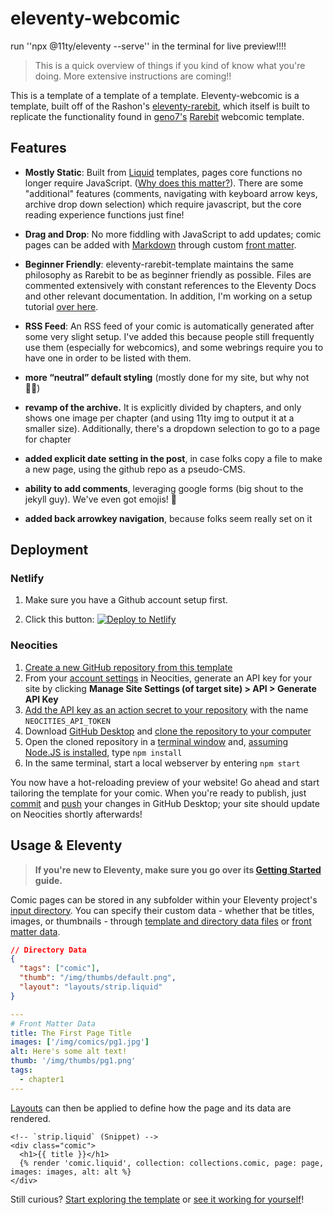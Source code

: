 # eleventy-webcomic

run ''npx @11ty/eleventy --serve'' in the terminal for live preview!!!!

> This is a quick overview of things if you kind of know what you're doing. More extensive instructions are coming!!

This is a template of a template of a template. Eleventy-webcomic is a template, built off of the Rashon's [eleventy-rarebit](), which itself is built to replicate the functionality found in [geno7's](https://geno7.neocities.org/) [Rarebit](https://rarebit.neocities.org/) webcomic template.

## Features

- **Mostly Static**: Built from [Liquid](https://www.11ty.dev/docs/languages/liquid/) templates, pages core functions no longer require JavaScript. ([Why does this matter?](https://adamsilver.io/blog/javascript-isnt-always-available-and-its-not-the-users-fault/)). There are some "additional" features (comments, navigating with keyboard arrow keys, archive drop down selection) which require javascript, but the core reading experience functions just fine!

- **Drag and Drop**: No more fiddling with JavaScript to add updates; comic pages can be added with [Markdown](https://www.11ty.dev/docs/languages/markdown/) through custom [front matter](https://www.11ty.dev/docs/data-frontmatter/).

- **Beginner Friendly**: eleventy-rarebit-template maintains the same philosophy as Rarebit to be as beginner friendly as possible. Files are commented extensively with constant references to the Eleventy Docs and other relevant documentation. In addition, I'm working on a setup tutorial [over here](https://webcomics.fyi/templates/my-template.html).

- **RSS Feed**: An RSS feed of your comic is automatically generated after some very slight setup. I've added this because people still frequently use them (especially for webcomics), and some webrings require you to have one in order to be listed with them.

- **more “neutral” default styling** (mostly done for my site, but why not 🤷‍♀️)

- **revamp of the archive.** It is explicitly divided by chapters, and only shows one image per chapter (and using 11ty img to output it at a smaller size). Additionally, there's a dropdown selection to go to a page for chapter

- **added explicit date setting in the post**, in case folks copy a file to make a new page, using the github repo as a pseudo-CMS.

- **ability to add comments**, leveraging google forms (big shout to the jekyll guy). We've even got emojis! 💅

- **added back arrowkey navigation**, because folks seem really set on it

## Deployment

### Netlify
1. Make sure you have a Github account setup first.

2. Click this button: [![Deploy to Netlify](https://www.netlify.com/img/deploy/button.svg)](https://app.netlify.com/start/deploy?repository=https://github.com/katedee/eleventy-webcomic)


### Neocities

1. [Create a new GitHub repository from this template](https://docs.github.com/en/repositories/creating-and-managing-repositories/creating-a-repository-from-a-template#creating-a-repository-from-a-template)
2. From your [account settings](https://neocities.org/settings) in Neocities, generate an API key for your site by clicking **Manage Site Settings (of target site) > API > Generate API Key**
3. [Add the API key as an action secret to your repository](https://docs.github.com/en/repositories/creating-and-managing-repositories/creating-a-repository-from-a-template#creating-a-repository-from-a-template) with the name `NEOCITIES_API_TOKEN`
4. Download [GitHub Desktop](https://desktop.github.com/) and [clone the repository to your computer](https://docs.github.com/en/desktop/adding-and-cloning-repositories/cloning-and-forking-repositories-from-github-desktop#cloning-a-repository)
5. Open the cloned repository in a [terminal window](https://www.11ty.dev/docs/terminal-window/) and, [assuming Node.JS is installed](https://nodejs.org/), type `npm install`
6. In the same terminal, start a local webserver by entering `npm start`

You now have a hot-reloading preview of your website! Go ahead and start tailoring the template for your comic. When you're ready to publish, just [commit](https://docs.github.com/en/desktop/making-changes-in-a-branch/committing-and-reviewing-changes-to-your-project-in-github-desktop) and [push]() your changes in GitHub Desktop; your site should update on Neocities shortly afterwards!

## Usage & Eleventy
> **If you're new to Eleventy, make sure you go over its [Getting Started](https://www.11ty.dev/docs/getting-started/) guide.**

Comic pages can be stored in any subfolder within your Eleventy project's [input directory](https://www.11ty.dev/docs/config/#input-directory). You can specify their custom data - whether that be titles, images, or thumbnails -  through [template and directory data files](https://www.11ty.dev/docs/data-template-dir/) or [front matter data](https://www.11ty.dev/docs/data-frontmatter/).

```json
// Directory Data
{
  "tags": ["comic"],
  "thumb": "/img/thumbs/default.png",
  "layout": "layouts/strip.liquid"
}
```

```yaml
---
# Front Matter Data
title: The First Page Title
images: ['/img/comics/pg1.jpg']
alt: Here's some alt text!
thumb: '/img/thumbs/pg1.png'
tags:
  - chapter1
---
```

[Layouts](https://www.11ty.dev/docs/layouts/) can then be applied to define how the page and its data are rendered. 

```liquid
<!-- `strip.liquid` (Snippet) -->
<div class="comic">
  <h1>{{ title }}</h1>
  {% render 'comic.liquid', collection: collections.comic, page: page, images: images, alt: alt %}
</div>
```

Still curious? [Start exploring the template](https://github.com/covalria-sow/eleventy-rarebit-template/blob/master/index.liquid) or [see it working for yourself](https://eleventy-rarebit.neocities.org/)!

